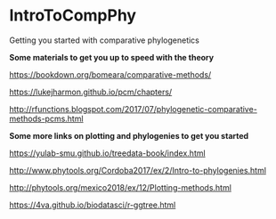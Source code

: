 # IntroToCompPhy
Getting you started with comparative phylogenetics

**Some materials to get you up to speed with the theory**

https://bookdown.org/bomeara/comparative-methods/

https://lukejharmon.github.io/pcm/chapters/

http://rfunctions.blogspot.com/2017/07/phylogenetic-comparative-methods-pcms.html

**Some more links on plotting and phylogenies to get you started**

https://yulab-smu.github.io/treedata-book/index.html

http://www.phytools.org/Cordoba2017/ex/2/Intro-to-phylogenies.html

http://phytools.org/mexico2018/ex/12/Plotting-methods.html

https://4va.github.io/biodatasci/r-ggtree.html
